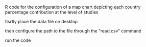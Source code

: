 R code for the configuration of a map chart depicting each country percentage contribution at the level of studies

fisrtly place the data file on desktop

then configure the path to the file through the "read.csv" command

run the code
